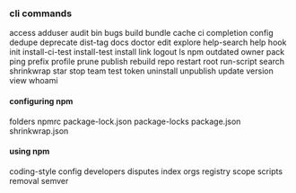 ### cli commands
access
adduser
audit
bin
bugs
build
bundle
cache
ci
completion
config
dedupe
deprecate
dist-tag
docs
doctor
edit
explore
help-search
help
hook
init
install-ci-test
install-test
install
link
logout
ls
npm
outdated
owner
pack
ping
prefix
profile
prune
publish
rebuild
repo
restart
root
run-script
search
shrinkwrap
star
stop
team
test
token
uninstall
unpublish
update
version
view
whoami


#### configuring npm
folders
npmrc
package-lock.json
package-locks
package.json
shrinkwrap.json

#### using npm
coding-style
config
developers
disputes
index
orgs
registry
scope
scripts
removal
semver